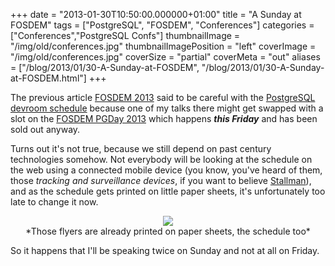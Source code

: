 +++
date = "2013-01-30T10:50:00.000000+01:00"
title = "A Sunday at FOSDEM"
tags = ["PostgreSQL", "FOSDEM", "Conferences"]
categories = ["Conferences","PostgreSQL Confs"]
thumbnailImage = "/img/old/conferences.jpg"
thumbnailImagePosition = "left"
coverImage = "/img/old/conferences.jpg"
coverSize = "partial"
coverMeta = "out"
aliases = ["/blog/2013/01/30-A-Sunday-at-FOSDEM",
           "/blog/2013/01/30-A-Sunday-at-FOSDEM.html"]
+++

The previous article 
[FOSDEM 2013](29-FOSDEM-2013.html) said to be careful with the
[PostgreSQL devroom schedule](https://fosdem.org/2013/schedule/track/postgresql/) because one of my talks there might get swapped
with a slot on the 
[FOSDEM PGDay 2013](http://fosdem2013.pgconf.eu/) which happens 
***this Friday*** and has been
sold out anyway.

Turns out it's not true, because we still depend on past century
technologies somehow. Not everybody will be looking at the schedule on the
web using a connected mobile device (you know, you've heard of them, those
*tracking and surveillance devices*, if you want to believe 
[Stallman](http://stallman.org/rms-lifestyle.html)), and as
the schedule gets printed on little paper sheets, it's unfortunately too
late to change it now.

<center>
<div class="figure dim-margin">
  <a href="https://fosdem.org/2013/">
    <img src="/img/old/fosdem.png">
  </a>
</div>
</center>

<center>*Those flyers are already printed on paper sheets, the schedule too*</center>

So it happens that I'll be speaking twice on Sunday and not at all on Friday.

